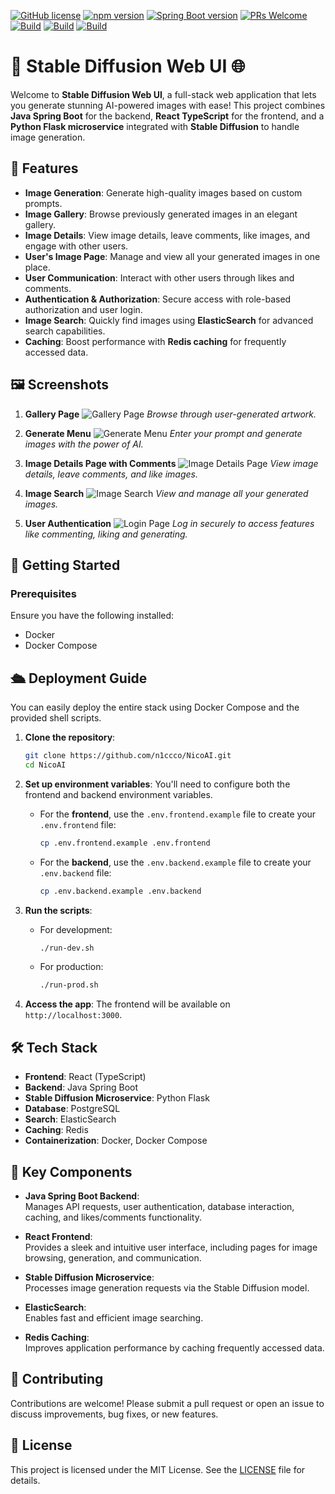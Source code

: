 [![GitHub license](https://img.shields.io/badge/license-MIT-blue.svg)](https://github.com/n1ccco/NicoAI/blob/main/LICENSE)
[![npm version](https://img.shields.io/npm/v/react.svg?style=flat)](https://www.npmjs.com/package/react)
[![Spring Boot version](https://img.shields.io/maven-central/v/org.springframework.boot/spring-boot.svg?label=spring%20boot)](https://search.maven.org/artifact/org.springframework.boot/spring-boot)
[![PRs Welcome](https://img.shields.io/badge/PRs-welcome-brightgreen.svg)](https://github.com/n1ccco/NicoAI/issues)
[![Build](https://github.com/n1ccco/NicoAI/actions/workflows/ci-docker-image-frontend.yml/badge.svg)](https://github.com/n1ccco/NicoAI/actions/workflows/ci-docker-image-frontend.yml)
[![Build](https://github.com/n1ccco/NicoAI/actions/workflows/ci-docker-image-backend.yml/badge.svg)](https://github.com/n1ccco/NicoAI/actions/workflows/ci-docker-image-backend.yml)
[![Build](https://github.com/n1ccco/NicoAI/actions/workflows/ci-docker-image-generator.yml/badge.svg)](https://github.com/n1ccco/NicoAI/actions/workflows/ci-docker-image-generator.yml)
# 🎨 Stable Diffusion Web UI 🌐

Welcome to **Stable Diffusion Web UI**, a full-stack web application that lets you generate stunning AI-powered images with ease! This project combines **Java Spring Boot** for the backend, **React TypeScript** for the frontend, and a **Python Flask microservice** integrated with **Stable Diffusion** to handle image generation.

## 🌟 Features

- **Image Generation**: Generate high-quality images based on custom prompts.
- **Image Gallery**: Browse previously generated images in an elegant gallery.
- **Image Details**: View image details, leave comments, like images, and engage with other users.
- **User's Image Page**: Manage and view all your generated images in one place.
- **User Communication**: Interact with other users through likes and comments.
- **Authentication & Authorization**: Secure access with role-based authorization and user login.
- **Image Search**: Quickly find images using **ElasticSearch** for advanced search capabilities.
- **Caching**: Boost performance with **Redis caching** for frequently accessed data.

## 🖼️ Screenshots

1. **Gallery Page**
   ![Gallery Page](/screenshots/gallery-page.png)
   *Browse through user-generated artwork.*

2. **Generate Menu**
   ![Generate Menu](/screenshots/generate-menu.png)
   *Enter your prompt and generate images with the power of AI.*

3. **Image Details Page with Comments**
   ![Image Details Page](/screenshots/image-details-page.png)
   *View image details, leave comments, and like images.*

4. **Image Search**
   ![Image Search](/screenshots/image-search.png)
   *View and manage all your generated images.*

5. **User Authentication**
   ![Login Page](/screenshots/signin-page.png)
   *Log in securely to access features like commenting, liking and generating.*

## 🚀 Getting Started

### Prerequisites

Ensure you have the following installed:

- Docker
- Docker Compose

## 🛳️ Deployment Guide

You can easily deploy the entire stack using Docker Compose and the provided shell scripts.

1. **Clone the repository**:
   ```bash
   git clone https://github.com/n1ccco/NicoAI.git
   cd NicoAI
   ```

2. **Set up environment variables**:
   You'll need to configure both the frontend and backend environment variables.

   - For the **frontend**, use the `.env.frontend.example` file to create your `.env.frontend` file:
     ```bash
     cp .env.frontend.example .env.frontend
     ```

   - For the **backend**, use the `.env.backend.example` file to create your `.env.backend` file:
     ```bash
     cp .env.backend.example .env.backend
     ```

3. **Run the scripts**:
   - For development:
     ```bash
     ./run-dev.sh
     ```

   - For production:
     ```bash
     ./run-prod.sh
     ```

4. **Access the app**:
   The frontend will be available on `http://localhost:3000`.

## 🛠️ Tech Stack

- **Frontend**: React (TypeScript)
- **Backend**: Java Spring Boot
- **Stable Diffusion Microservice**: Python Flask
- **Database**: PostgreSQL
- **Search**: ElasticSearch
- **Caching**: Redis
- **Containerization**: Docker, Docker Compose

## 🎯 Key Components

- **Java Spring Boot Backend**:  
  Manages API requests, user authentication, database interaction, caching, and likes/comments functionality.

- **React Frontend**:  
  Provides a sleek and intuitive user interface, including pages for image browsing, generation, and communication.

- **Stable Diffusion Microservice**:  
  Processes image generation requests via the Stable Diffusion model.

- **ElasticSearch**:  
  Enables fast and efficient image searching.

- **Redis Caching**:  
  Improves application performance by caching frequently accessed data.

## 🤝 Contributing

Contributions are welcome! Please submit a pull request or open an issue to discuss improvements, bug fixes, or new features.

## 📄 License

This project is licensed under the MIT License. See the [LICENSE](/LICENSE) file for details.